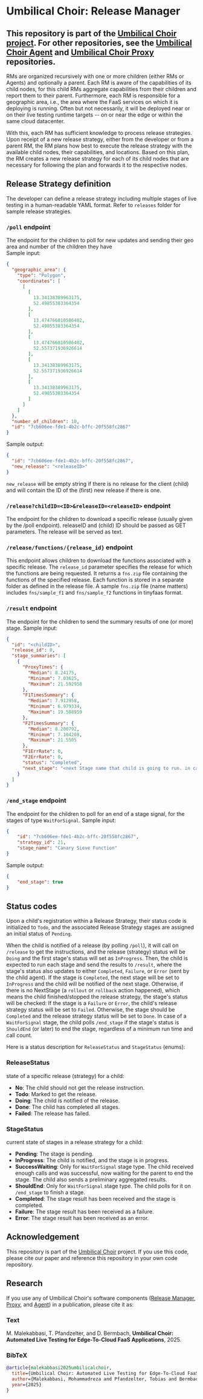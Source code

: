 # Umbilical Choir: Release Manager
This repository is part of the [Umbilical Choir project](https://github.com/ChaosRez/umbilical-choir-core).
For other repositories, see the [Umbilical Choir Agent](https://github.com/ChaosRez/umbilical-choir-core) and [Umbilical Choir Proxy](https://github.com/ChaosRez/umbilical-choir-proxy) repositories.
--------
RMs are organized recursively with one or more children (either RMs or Agents) and optionally a parent.
Each RM is aware of the capabilities of its child nodes, for this child RMs aggregate capabilities from their children and report them to their parent.
Furthermore, each RM is responsible for a geographic area, i.e., the area where the FaaS services on which it is deploying is running.
Often but not necessarily, it will be deployed near or on their live testing runtime targets -- on or near the edge or within the same cloud datacenter.

With this, each RM has sufficient knowledge to process release strategies.
Upon receipt of a new release strategy, either from the developer or from a parent RM, the RM plans how best to execute the release strategy with the available child nodes, their capabilities, and locations.
Based on this plan, the RM creates a new release strategy for each of its child nodes that are necessary for following the plan and forwards it to the respective nodes.

## Release Strategy definition
The developer can define a release strategy including multiple stages of live testing in a human-readable YAML format.
Refer to `releases` folder for sample release strategies.

### `/poll` endpoint
The endpoint for the children to poll for new updates and sending their geo area and number of the children they have  
Sample input:
```json
{
  "geographic_area": {
    "type": "Polygon",
    "coordinates": [
      [
        [
          13.34138389963175,
          52.49855383364354
        ],
        [
          13.474766810586402,
          52.49855383364354
        ],
        [
          13.474766810586402,
          52.557371936926614
        ],
        [
          13.34138389963175,
          52.557371936926614
        ],
        [
          13.34138389963175,
          52.49855383364354
        ]
      ]
    ]
  },
  "number_of_children": 10,
  "id": "7cb606ee-fde1-4b2c-bffc-20f558fc2867"
}
```
Sample output:
```json
{
  "id": "7cb606ee-fde1-4b2c-bffc-20f558fc2867",
  "new_release": "<releaseID>"
}
```
`new_release` will be empty string if there is no release for the client (child) and will contain the ID of the (first) new release if there is one.

### `/release?childID=<ID>&releaseID=<releaseID>` endpoint
The endpoint for the children to download a specific release (usually given by the /poll endpoint).
releaseID and (child) ID should be passed as GET parameters. The release will be served as text.

### `/release/functions/{release_id}` endpoint
This endpoint allows children to download the functions associated with a specific release.
The `release_id` parameter specifies the release for which the functions are being requested.
It returns a `fns.zip` file containing the functions of the specified release.
Each function is stored in a separate folder as defined in the release file.
A sample `fns.zip` file (name matters) includes `fns/sample_f1` and `fns/sample_f2` functions in tinyfaas format.

### `/result` endpoint
The endpoint for the children to send the summary results of one (or more) stage.
Sample input:
```json
{
  "id": "<childID>",
  "release_id": 0,
  "stage_summaries": [
    {
      "ProxyTimes": {
        "Median": 8.24175,
        "Minimum": 7.03625,
        "Maximum": 21.592958
      },
      "F1TimesSummary": {
        "Median": 7.912958,
        "Minimum": 6.979334,
        "Maximum": 19.588959
      },
      "F2TimesSummary": {
        "Median": 8.200792,
        "Minimum": 7.104208,
        "Maximum": 21.5505
      },
      "F1ErrRate": 0,
      "F2ErrRate": 0,
      "status": "Completed",
      "next_stage": "<next Stage name that child is going to run. in case of a 'rollout' or 'rollback', it will be nil>" 
    }
  ]
}
```

### `/end_stage` endpoint
The endpoint for the children to poll for an end of a stage signal, for the stages of type `WaitForSignal`.
Sample input:
```json
{
    "id": "7cb606ee-fde1-4b2c-bffc-20f558fc2867",
    "strategy_id": 21,
    "stage_name": "Canary Sieve Function"
}
```
Sample output:
```json
{
    "end_stage": true
}
```

## Status codes
Upon a child's registration within a Release Strategy, their status code is initialized to `Todo`,
and the associated Release Strategy stages are assigned an initial status of `Pending`.

When the child is notified of a release (by polling `/poll`), it will call on `/release` to get the instructions, and the release (strategy) status will be `Doing` and the first stage's status will set as `InProgress`.
Then, the child is expected to run each stage and send the results to `/result`, where the stage's status also updates to either `Completed`, `Failure`, or `Error` (sent by the child agent).
If the stage is `Completed`, the next stage will be set to `InProgress` and the child will be notified of the next stage.
Otherwise, if there is no NextStage (a `rollout` or `rollback` action happened), which means the child finished/stopped the release strategy, the stage's status will be checked:
If the stage is a `Failure` or `Error`, the child's release strategy status will be set to `Failed`.
Otherwise, the stage should be `Completed` and the release strategy status will be set to `Done`.
In case of a `WaitForSignal` stage, the child polls `/end_stage` if the stage's status is `ShouldEnd` (or later) to end the stage, regardless of a minimum run time and call count.

Here is a status description for `ReleaseStatus` and `StageStatus` (enums):
### ReleaseStatus
state of a specific release (strategy) for a child:
- **No**: The child should not get the release instruction.
- **Todo**: Marked to get the release.
- **Doing**: The child is notified of the release.
- **Done**: The child has completed all stages.
- **Failed**: The release has failed.

### StageStatus
current state of stages in a release strategy for a child:

- **Pending**: The stage is pending.
- **InProgress**: The child is notified, and the stage is in progress.
- **SuccessWaiting**: Only for `WaitForSignal` stage type. The child received enough calls and was successful, now waiting for the parent to end the stage. The child also sends a preliminary aggregated results. 
- **ShouldEnd**: Only for `WaitForSignal` stage type. The child polls for it on `/end_stage` to finish a stage.
- **Completed**: The stage result has been received and the stage is completed.
- **Failure**: The stage result has been received as a failure.
- **Error**: The stage result has been received as an error.

## Acknowledgement
This repository is part of the [Umbilical Choir](https://github.com/ChaosRez/umbilical-choir-core) project.
If you use this code, please cite our paper and reference this repository in your own code repository.

## Research
If you use any of Umbilical Choir's software components ([Release Manager](https://github.com/ChaosRez/umbilical-choir-release-manager), [Proxy](https://github.com/ChaosRez/umbilical-choir-proxy), and [Agent](https://github.com/ChaosRez/umbilical-choir-core)) in a publication, please cite it as:

### Text

M. Malekabbasi, T. Pfandzelter, and D. Bermbach, **Umbilical Choir: Automated Live Testing for Edge-To-Cloud FaaS Applications**, 2025.

### BibTeX

```bibtex
@article{malekabbasi2025umbilicalchoir,
  title={Umbilical Choir: Automated Live Testing for Edge-To-Cloud FaaS Applications},
  author={Malekabbasi, Mohammadreza and Pfandzelter, Tobias and Bermbach, David},
  year={2025}
}
```
